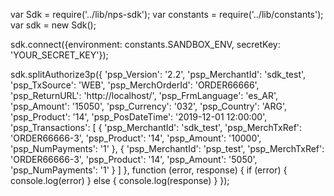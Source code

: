var Sdk = require('../lib/nps-sdk');
var constants = require('../lib/constants');
var sdk = new Sdk();

sdk.connect({environment: constants.SANDBOX_ENV,
            secretKey: 'YOUR_SECRET_KEY'});

sdk.splitAuthorize3p({
    'psp_Version': '2.2',
    'psp_MerchantId': 'sdk_test',
    'psp_TxSource': 'WEB',
    'psp_MerchOrderId': 'ORDER66666',
    'psp_ReturnURL': 'http://localhost/',
    'psp_FrmLanguage': 'es_AR',
    'psp_Amount': '15050',
    'psp_Currency': '032',
    'psp_Country': 'ARG',
    'psp_Product': '14',
    'psp_PosDateTime': '2019-12-01 12:00:00',
    'psp_Transactions': [
        {
            'psp_MerchantId': 'sdk_test',
            'psp_MerchTxRef': 'ORDER66666-3',
            'psp_Product': '14',
            'psp_Amount': '10000',
            'psp_NumPayments': '1'
        },
        {
            'psp_MerchantId': 'psp_test',
            'psp_MerchTxRef': 'ORDER66666-3',
            'psp_Product': '14',
            'psp_Amount': '5050',
            'psp_NumPayments': '1'
        }
    ]
},
function (error, response) { 
    if (error) {
        console.log(error)
    } else { 
        console.log(response)
    }
});

